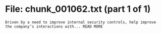 ﻿# File: chunk_001062.txt (part 1 of 1)
```
Driven by a need to improve internal security controls, help improve the company’s interactions with... READ MORE
```


